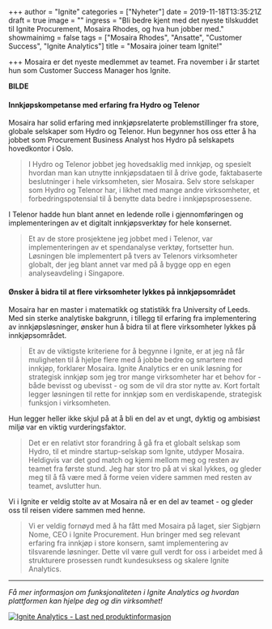+++
author = "Ignite"
categories = ["Nyheter"]
date = 2019-11-18T13:35:21Z
draft = true
image = ""
ingress = "Bli bedre kjent med det nyeste tilskuddet til Ignite Procurement, Mosaira Rhodes, og hva hun jobber med."
showmainimg = false
tags = ["Mosaira Rhodes", "Ansatte", "Customer Success", "Ignite Analytics"]
title = "Mosaira joiner team Ignite!"

+++
Mosaira er det nyeste medlemmet av teamet. Fra november i år startet hun som Customer Success Manager hos Ignite.

**BILDE**

#### Innkjøpskompetanse med erfaring fra Hydro og Telenor

Mosaira har solid erfaring med innkjøpsrelaterte problemstillinger fra store, globale selskaper som Hydro og Telenor. Hun begynner hos oss etter å ha jobbet som Procurement Business Analyst hos Hydro på selskapets hovedkontor i Oslo.

> I Hydro og Telenor jobbet jeg hovedsaklig med innkjøp, og spesielt hvordan man kan utnytte innkjøpsdataen til å drive gode, faktabaserte beslutninger i hele virksomheten, sier Mosaira. Selv store selskaper som Hydro og Telenor har, i likhet med mange andre virksomheter, et forbedringspotensial til å benytte data bedre i innkjøpsprosessene.

I Telenor hadde hun blant annet en ledende rolle i gjennomføringen og implementeringen av et digitalt innkjøpsverktøy for hele konsernet.

> Et av de store prosjektene jeg jobbet med i Telenor, var implementeringen av et spendanalyse verktøy, fortsetter hun. Løsningen ble implementert på tvers av Telenors virksomheter globalt, der jeg blant annet var med på å bygge opp en egen analyseavdeling i Singapore.

#### Ønsker å bidra til at flere virksomheter lykkes på innkjøpsområdet

Mosaira har en master i matematikk og statistikk fra University of Leeds. Med sin sterke analytiske bakgrunn, i tillegg til erfaring fra implementering av innkjøpsløsninger, ønsker hun å bidra til at flere virksomheter lykkes på innkjøpsområdet.

> Et av de viktigste kriteriene for å begynne i Ignite, er at jeg nå får muligheten til å hjelpe flere med å jobbe bedre og smartere med innkjøp, forklarer Mosaira. Ignite Analytics er en unik løsning for strategisk innkjøp som jeg tror mange virksomheter har et behov for - både bevisst og ubevisst - og som de vil dra stor nytte av. Kort fortalt legger løsningen til rette for innkjøp som en verdiskapende, strategisk funksjon i virksomheten.

Hun legger heller ikke skjul på at å bli en del av et ungt, dyktig og ambisiøst miljø var en viktig vurderingsfaktor.

> Det er en relativt stor forandring å gå fra et globalt selskap som Hydro, til et mindre startup-selskap som Ignite, utdyper Mosaira. Heldigvis var det god match og kjemi mellom meg og resten av teamet fra første stund. Jeg har stor tro på at vi skal lykkes, og gleder meg til å få være med å forme veien videre sammen med resten av teamet, avslutter hun.

Vi i Ignite er veldig stolte av at Mosaira nå er en del av teamet - og gleder oss til reisen videre sammen med henne.

> Vi er veldig fornøyd med å ha fått med Mosaira på laget, sier Sigbjørn Nome, CEO i Ignite Procurement. Hun bringer med seg relevant erfaring fra innkjøp i store konsern, samt implementering av tilsvarende løsninger. Dette vil være gull verdt for oss i arbeidet med å strukturere prosessen rundt kundesuksess og skalere Ignite Analytics.

***

_Få mer informasjon om funksjonaliteten i Ignite Analytics og hvordan plattformen kan hjelpe deg og din virksomhet!_

[![](https://www.ignite.no/images/Last%20ned%20produktinfo%20-%201200%20x100.png "Ignite Analytics - Last ned produktinformasjon")](https://www.ignite.no/ignite-analytics/produktinformasjon/ "Ignite Analytics - Last ned produktinformasjon")